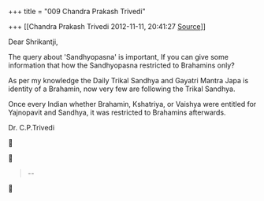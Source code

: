 +++
title = "009 Chandra Prakash Trivedi"

+++
[[Chandra Prakash Trivedi	2012-11-11, 20:41:27 [Source](https://groups.google.com/g/bvparishat/c/4h7jwWCvCjE)]]



Dear Shrikantji,  
  
The query about 'Sandhyopasna' is important, If you can give some information that how the Sandhyopasna restricted to Brahamins only?  
  
As per my knowledge the Daily Trikal Sandhya and Gayatri Mantra Japa is
identity of a Brahamin, now very few are following the Trikal Sandhya.  
  
Once every Indian whether Brahamin, Kshatriya, or Vaishya were entitled for Yajnopavit and Sandhya, it was restricted to Brahamins afterwards.  
  
Dr. C.P.Trivedi  
  





> --  



